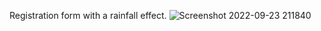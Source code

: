 Registration form with a rainfall effect.
![Screenshot 2022-09-23 211840](https://user-images.githubusercontent.com/102879238/192001492-1fd2e777-505b-412e-911c-4d5d15af7397.png)
